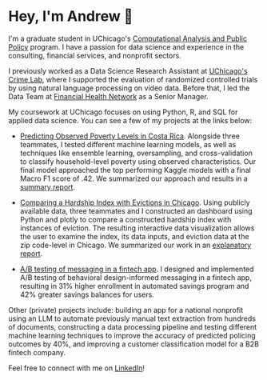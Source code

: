 # Hey, I'm Andrew 👋

I'm a graduate student in UChicago's [Computational Analysis and Public Policy](https://harris.uchicago.edu/academics/degrees/ms-computational-analysis-public-policy-mscapp) program. I have a passion for data science and experience in the consulting, financial services, and nonprofit sectors. 

I previously worked as a Data Science Research Assistant at [UChicago's Crime Lab](https://urbanlabs.uchicago.edu/labs/crime), where I supported the evaluation of randomized controlled trials by using natural language processing on video data. Before that, I led the Data Team at [Financial Health Network](https://finhealthnetwork.org/team/andrew-dunn/) as a Senior Manager. 

My coursework at UChicago focuses on using Python, R, and SQL for applied data science. You can see a few of my projects at the links below:

* [Predicting Observed Poverty Levels in Costa Rica](https://github.com/andrewjtdunn/Costa-Rican-Household-Poverty-Level-Prediction). Alongside three teammates, I tested different machine learning models, as well as techniques like ensemble learning, oversampling, and cross-validation to classify household-level poverty using observed characteristics. Our final model approached the top performing Kaggle models with a final Macro F1 score of .42. We summarized our approach and results in a [summary report](https://github.com/andrewjtdunn/Costa-Rican-Household-Poverty-Level-Prediction/blob/main/Summary%20Report.pdf).

* [Comparing a Hardship Index with Evictions in Chicago](https://github.com/uchicago-capp122-winter23/30122-project-apwhy). Using publicly available data, three teammates and I constructed an dashboard using Python and plotly to compare a constructed hardship index with instances of eviction. The resulting interactive data visualization allows the user to examine the index, its data inputs, and eviction data at the zip code-level in Chicago. We summarized our work in an [explanatory report](https://github.com/uchicago-capp122-winter23/30122-project-apwhy/blob/main/proj-paper.pdf).

* [A/B testing of messaging in a fintech app](https://finhealthnetwork.org/research/financial-health-solutions-increasing-savings-with-a-choice-at-onboarding/). I designed and implemented A/B testing of behavioral design-informed messaging in a fintech app, resulting in 31% higher enrollment in automated savings program and 42% greater savings balances for users. 

Other (private) projects include: building an app for a national nonprofit using an LLM to automate previously manual text extraction from hundreds of documents, constructing a data processing pipeline and testing different machine learning techniques to improve the accuracy of predicted policing outcomes by 40%, and improving a customer classification model for a B2B fintech company.

Feel free to connect with me on [LinkedIn](https://www.linkedin.com/in/andrewjtdunn/)!
